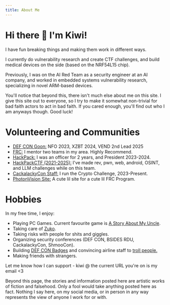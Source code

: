 ```yaml
---
title: About Me
---
```


# Hi there 🥝 I'm Kiwi!

I have fun breaking things and making them work in different ways. 

I currently do vulnerability research and create CTF challenges, and build medical devices on the side (based on the NRF54L15 chip).

Previously, I was on the AI Red Team as a security engineer at an AI company, and worked in embedded systems vulnerability research, specializing in novel ARM-based devices. 

You'll notice that beyond this, there isn't much else about me on this site. I give this site out to everyone, so I try to make it somewhat non-trivial for bad faith actors to act in bad faith. If you cared enough, you'll find out who I am anyways though. Good luck! 

<h1>Volunteering and Communities</h1>
  <ul class="posts">
    <li><a href="https://defcon.org/">DEF CON Goon:</a> NFO 2023, XZBT 2024, VEND 2nd Lead 2025</li>
    <li><a href="https://www.firstinspires.org/robotics/frc">FRC:</a> I mentor two teams in my area. Highly Recommend.</li>
    <li><a href="https://hackpack.club/">HackPack:</a> I was an officer for 2 years, and President 2023-2024.</li>
    <li><a href="https://ctftime.org/ctf/443/">HackPackCTF (2021-2025):</a> I've made rev, pwn, web, android, OSINT, and LLM challenges while on this team.</li>
    <li><a href="https://cackalackycon.org/">CackalackyCon Staff:</a> I run the Crypto Challenge, 2023-Present.</li>
    <li><a href="https://photonvision.org/">PhotonVision Site:</a> A cute lil site for a cute lil FRC Program.</li>
  </ul>

# Hobbies
In my free time, I enjoy:
- Playing PC Games. Current favourite game is [A Story About My Uncle](https://store.steampowered.com/app/278360/).
- Taking care of [Zuko](/assets/images/zuko2.png).
- Taking risks with people for shits and giggles.
- Organizing security conferences (DEF CON, BSIDES RDU, CackalackyCon, ShmooCon).
- Building [DEF CON Badges](https://defcon.social/@kiwi/110873356927779293) and convincing airline staff to [troll people.](https://x.com/_0xKiwi/status/1821035187595051139)
- Making friends with strangers.

Let me know how I can support - kiwi @ the current URL you're on is my email <3



Beyond this page, the stories and information posted here are artistic works of fiction and falsehood.
Only a fool would take anything posted here as fact. 
Nothing I say here, on my social media, or in person in any way represents the view of anyone I work for or with. 